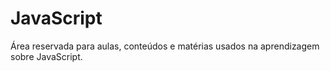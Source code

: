 # JavaScript

Área reservada para aulas, conteúdos e matérias usados na aprendizagem sobre JavaScript.
